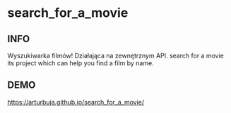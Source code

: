 # search_for_a_movie

## INFO
Wyszukiwarka filmów! Działająca na zewnętrznym API. 
search for a movie its project which can help you find a film by name. 

## DEMO
https://arturbuja.github.io/search_for_a_movie/

